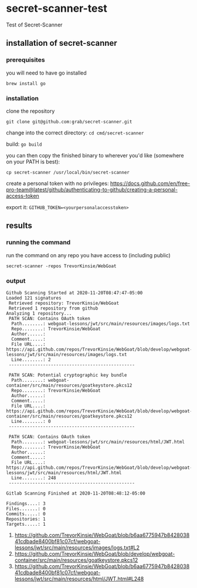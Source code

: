 # secret-scanner-test
Test of Secret-Scanner

## installation of secret-scanner

### prerequisites 

you will need to have go installed

`brew install go`

### installation

clone the repository

`git clone git@github.com:grab/secret-scanner.git`

change into the correct directory: `cd cmd/secret-scanner`

build: `go build`

you can then copy the finished binary to wherever you'd like (somewhere on your PATH is best):

`cp secret-scanner /usr/local/bin/secret-scanner`

create a personal token with no privileges: https://docs.github.com/en/free-pro-team@latest/github/authenticating-to-github/creating-a-personal-access-token

export it: `GITHUB_TOKEN=<yourpersonalaccesstoken>`

## results

### running the command
run the command on any repo you have access to (including public)

`secret-scanner -repos TrevorKinsie/WebGoat`

### output
```
Github Scanning Started at 2020-11-20T08:47:47-05:00
Loaded 121 signatures
 Retrieved repository: TrevorKinsie/WebGoat
 Retrieved 1 repository from github
Analyzing 1 repository...
 PATH SCAN: Contains OAuth token
  Path........: webgoat-lessons/jwt/src/main/resources/images/logs.txt
  Repo........: TrevorKinsie/WebGoat
  Author......:
  Comment.....:
  File URL....: https://api.github.com/repos/TrevorKinsie/WebGoat/blob/develop/webgoat-lessons/jwt/src/main/resources/images/logs.txt
  Line........: 2
 ------------------------------------------------

 PATH SCAN: Potential cryptographic key bundle
  Path........: webgoat-container/src/main/resources/goatkeystore.pkcs12
  Repo........: TrevorKinsie/WebGoat
  Author......:
  Comment.....:
  File URL....: https://api.github.com/repos/TrevorKinsie/WebGoat/blob/develop/webgoat-container/src/main/resources/goatkeystore.pkcs12
  Line........: 0
 ------------------------------------------------

 PATH SCAN: Contains OAuth token
  Path........: webgoat-lessons/jwt/src/main/resources/html/JWT.html
  Repo........: TrevorKinsie/WebGoat
  Author......:
  Comment.....:
  File URL....: https://api.github.com/repos/TrevorKinsie/WebGoat/blob/develop/webgoat-lessons/jwt/src/main/resources/html/JWT.html
  Line........: 248
 ------------------------------------------------

Gitlab Scanning Finished at 2020-11-20T08:48:12-05:00

Findings....: 3
Files.......: 0
Commits.....: 0
Repositories: 1
Targets.....: 1
```

1. https://github.com/TrevorKinsie/WebGoat/blob/b6aa6775947b842803841cdbade8400bf81c07cf/webgoat-lessons/jwt/src/main/resources/images/logs.txt#L2
2. https://github.com/TrevorKinsie/WebGoat/blob/develop/webgoat-container/src/main/resources/goatkeystore.pkcs12
3. https://github.com/TrevorKinsie/WebGoat/blob/b6aa6775947b842803841cdbade8400bf81c07cf/webgoat-lessons/jwt/src/main/resources/html/JWT.html#L248

